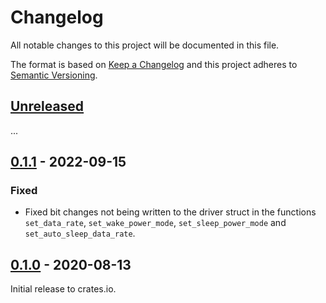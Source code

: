# Changelog

All notable changes to this project will be documented in this file.

The format is based on [Keep a Changelog](http://keepachangelog.com/en/1.0.0/)
and this project adheres to [Semantic Versioning](http://semver.org/spec/v2.0.0.html).

## [Unreleased]

...

## [0.1.1] - 2022-09-15

### Fixed
 - Fixed bit changes not being written to the driver struct in the functions `set_data_rate`, `set_wake_power_mode`, `set_sleep_power_mode` and `set_auto_sleep_data_rate`.

## [0.1.0] - 2020-08-13

Initial release to crates.io.

[Unreleased]: https://github.com/eldruin/mma8x5x-rs/compare/v0.1.1...HEAD
[0.1.1]: https://github.com/eldruin/mma8x5x-rs/compare/v0.1.0...v0.1.1
[0.1.0]: https://github.com/eldruin/mma8x5x-rs/releases/tag/v0.1.0
